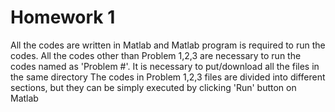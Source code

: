 # Homework 1
All the codes are written in Matlab and Matlab program is required to run the codes.
All the codes other than Problem 1,2,3 are necessary to run the codes named as 'Problem #'.
It is necessary to put/download all the files in the same directory
The codes in Problem 1,2,3 files are divided into different sections, but they can be simply executed by clicking 'Run' button on Matlab
